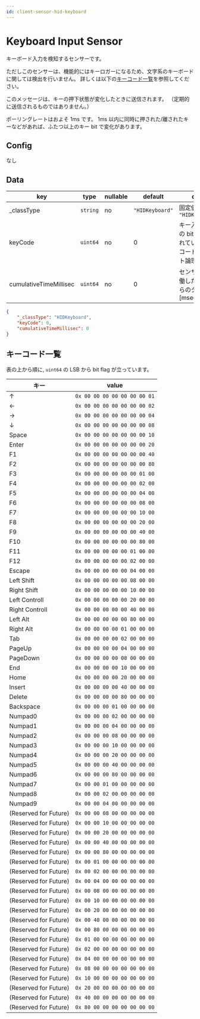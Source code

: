 ```yaml
---
id: client-sensor-hid-keyboard
---
```


# Keyboard Input Sensor

キーボード入力を検知するセンサーです。

ただしこのセンサーは、機能的にはキーロガーになるため、文字系のキーボードに関しては検出を行いません。
詳しくは以下の[キーコード一覧](#キーコード一覧)を参照してください。

このメッセージは、キーの押下状態が変化したときに送信されます。
（定期的に送信されるものではありません。）

ポーリングレートはおよそ 1ms です。
1ms 以内に同時に押された/離されたキーなどがあれば、ふたつ以上のキー bit で変化があります。

## Config

なし

## Data

| key                    | type     | nullable | default         | desc                             |
| ---------------------- | -------- | -------- | --------------- | -------------------------------- |
| _classType             | `string` | no       | `"HIDKeyboard"` | 固定値, `"HIDKeyboard"`             |
| keyCode                | `uint64` | no       | 0               | キー入力状態の bits。押されているキーコードのビット論理和。 |
| cumulativeTimeMillisec | `uint64` | no       | 0               | センサーが稼働しだしてからのタイマー [msec]        |

```json
{
    "_classType": "HIDKeyboard",
    "keyCode": 0,
    "cumulativeTimeMillisec": 0
}
```

## キーコード一覧

表の上から順に, `uint64` の LSB から bit flag が立っています。

| キー                    | value                        |
| --------------------- | ---------------------------- |
| ↑                     | `0x 00 00 00 00 00 00 00 01` |
| ←                     | `0x 00 00 00 00 00 00 00 02` |
| →                     | `0x 00 00 00 00 00 00 00 04` |
| ↓                     | `0x 00 00 00 00 00 00 00 08` |
| Space                 | `0x 00 00 00 00 00 00 00 10` |
| Enter                 | `0x 00 00 00 00 00 00 00 20` |
| F1                    | `0x 00 00 00 00 00 00 00 40` |
| F2                    | `0x 00 00 00 00 00 00 00 80` |
| F3                    | `0x 00 00 00 00 00 00 01 00` |
| F4                    | `0x 00 00 00 00 00 00 02 00` |
| F5                    | `0x 00 00 00 00 00 00 04 00` |
| F6                    | `0x 00 00 00 00 00 00 08 00` |
| F7                    | `0x 00 00 00 00 00 00 10 00` |
| F8                    | `0x 00 00 00 00 00 00 20 00` |
| F9                    | `0x 00 00 00 00 00 00 40 00` |
| F10                   | `0x 00 00 00 00 00 00 80 00` |
| F11                   | `0x 00 00 00 00 00 01 00 00` |
| F12                   | `0x 00 00 00 00 00 02 00 00` |
| Escape                | `0x 00 00 00 00 00 04 00 00` |
| Left Shift            | `0x 00 00 00 00 00 08 00 00` |
| Right Shift           | `0x 00 00 00 00 00 10 00 00` |
| Left Controll         | `0x 00 00 00 00 00 20 00 00` |
| Right Controll        | `0x 00 00 00 00 00 40 00 00` |
| Left Alt              | `0x 00 00 00 00 00 80 00 00` |
| Right Alt             | `0x 00 00 00 00 01 00 00 00` |
| Tab                   | `0x 00 00 00 00 02 00 00 00` |
| PageUp                | `0x 00 00 00 00 04 00 00 00` |
| PageDown              | `0x 00 00 00 00 08 00 00 00` |
| End                   | `0x 00 00 00 00 10 00 00 00` |
| Home                  | `0x 00 00 00 00 20 00 00 00` |
| Insert                | `0x 00 00 00 00 40 00 00 00` |
| Delete                | `0x 00 00 00 00 80 00 00 00` |
| Backspace             | `0x 00 00 00 01 00 00 00 00` |
| Numpad0               | `0x 00 00 00 02 00 00 00 00` |
| Numpad1               | `0x 00 00 00 04 00 00 00 00` |
| Numpad2               | `0x 00 00 00 08 00 00 00 00` |
| Numpad3               | `0x 00 00 00 10 00 00 00 00` |
| Numpad4               | `0x 00 00 00 20 00 00 00 00` |
| Numpad5               | `0x 00 00 00 40 00 00 00 00` |
| Numpad6               | `0x 00 00 00 80 00 00 00 00` |
| Numpad7               | `0x 00 00 01 00 00 00 00 00` |
| Numpad8               | `0x 00 00 02 00 00 00 00 00` |
| Numpad9               | `0x 00 00 04 00 00 00 00 00` |
| (Reserved for Future) | `0x 00 00 08 00 00 00 00 00` |
| (Reserved for Future) | `0x 00 00 10 00 00 00 00 00` |
| (Reserved for Future) | `0x 00 00 20 00 00 00 00 00` |
| (Reserved for Future) | `0x 00 00 40 00 00 00 00 00` |
| (Reserved for Future) | `0x 00 00 80 00 00 00 00 00` |
| (Reserved for Future) | `0x 00 01 00 00 00 00 00 00` |
| (Reserved for Future) | `0x 00 02 00 00 00 00 00 00` |
| (Reserved for Future) | `0x 00 04 00 00 00 00 00 00` |
| (Reserved for Future) | `0x 00 08 00 00 00 00 00 00` |
| (Reserved for Future) | `0x 00 10 00 00 00 00 00 00` |
| (Reserved for Future) | `0x 00 20 00 00 00 00 00 00` |
| (Reserved for Future) | `0x 00 40 00 00 00 00 00 00` |
| (Reserved for Future) | `0x 00 80 00 00 00 00 00 00` |
| (Reserved for Future) | `0x 01 00 00 00 00 00 00 00` |
| (Reserved for Future) | `0x 02 00 00 00 00 00 00 00` |
| (Reserved for Future) | `0x 04 00 00 00 00 00 00 00` |
| (Reserved for Future) | `0x 08 00 00 00 00 00 00 00` |
| (Reserved for Future) | `0x 10 00 00 00 00 00 00 00` |
| (Reserved for Future) | `0x 20 00 00 00 00 00 00 00` |
| (Reserved for Future) | `0x 40 00 00 00 00 00 00 00` |
| (Reserved for Future) | `0x 80 00 00 00 00 00 00 00` |
